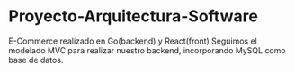 # Proyecto-Arquitectura-Software

E-Commerce realizado en Go(backend) y React(front)
Seguimos el modelado MVC para realizar nuestro backend, incorporando MySQL como base de datos.

